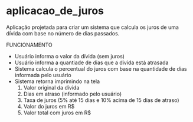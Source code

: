 # aplicacao_de_juros

Aplicação projetada para criar um sistema que calcula os juros de uma dívida com base no número de dias passados. 

FUNCIONAMENTO

  - Usuário informa o valor da dívida (sem juros)
  - Usuário informa a quantiade de dias que a divida está atrasada
  - Sistema calcula o percentual do juros com base na quantidade de dias informada pelo usuário
  - Sistema retorna imprimindo na tela
    1. Valor original da dívida
    2. Dias em atraso (informado pelo usuário)
    3. Taxa de juros (5% até 15 dias e 10% acima de 15 dias de atraso)
    4. Valor do juros em R$
    5. Valor total com juros em R$
